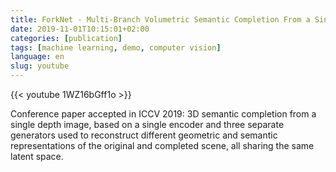 ```yaml
---
title: ForkNet - Multi-Branch Volumetric Semantic Completion From a Single Depth Image
date: 2019-11-01T10:15:01+02:00
categories: [publication]
tags: [machine learning, demo, computer vision]
language: en
slug: youtube
---
```


{{< youtube 1WZ16bGff1o >}}

Conference paper accepted in ICCV 2019: 3D semantic completion from a single depth image, based on a single encoder and three separate generators used to reconstruct different geometric and semantic representations of the original and completed scene, all sharing the same latent space. 

